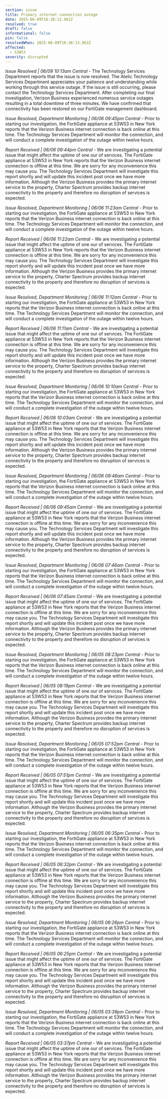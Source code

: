 ```yaml
---
section: issue
title: Primary internet connection outage
date: 2025-06-09T16:38:13.961Z
resolved: true
draft: false
informational: false
pin: false
resolvedWhen: 2025-06-09T16:38:13.963Z
affected:
  - 53W53
severity: disrupted
---
```

*Issue Resolved | 06/09 10:13am Central* - The Technology Services Department reports that the issue is now resolved. The Atelic Technology Services Department appreciates your patience and understanding while working through this service outage. If the issue is still occurring, please contact the Technology Services Department. After completing our final investigation, Verizon Business experienced numerous service outages resulting in a total downtime of three minutes. We have confirmed that connectivity has been restored on our FortiGate management dashboard.

*Issue Resolved, Department Monitoring | 06/06 09:45pm Central* - Prior to starting our investigation, the FortiGate appliance at 53W53 in New York reports that the Verizon Business internet connection is back online at this time. The Technology Services Department will monitor the connection, and will conduct a complete investigation of the outage within twelve hours.

*Report Received | 06/06 09:44pm Central* - We are investigating a potential issue that might affect the uptime of one our of services. The FortiGate appliance at 53W53 in New York reports that the Verizon Business internet connection is offline at this time. We are sorry for any inconvenience this may cause you. The Technology Services Department will investigate this report shortly and will update this incident post once we have more information. Although the Verizon Business provides the primary internet service to the property, Charter Spectrum provides backup internet connectivity to the property and therefore no disruption of services is expected.

*Issue Resolved, Department Monitoring | 06/06 11:23am Central* - Prior to starting our investigation, the FortiGate appliance at 53W53 in New York reports that the Verizon Business internet connection is back online at this time. The Technology Services Department will monitor the connection, and will conduct a complete investigation of the outage within twelve hours.

*Report Received | 06/06 11:22am Central* - We are investigating a potential issue that might affect the uptime of one our of services. The FortiGate appliance at 53W53 in New York reports that the Verizon Business internet connection is offline at this time. We are sorry for any inconvenience this may cause you. The Technology Services Department will investigate this report shortly and will update this incident post once we have more information. Although the Verizon Business provides the primary internet service to the property, Charter Spectrum provides backup internet connectivity to the property and therefore no disruption of services is expected.

*Issue Resolved, Department Monitoring | 06/06 11:12am Central* - Prior to starting our investigation, the FortiGate appliance at 53W53 in New York reports that the Verizon Business internet connection is back online at this time. The Technology Services Department will monitor the connection, and will conduct a complete investigation of the outage within twelve hours.

*Report Received | 06/06 11:11am Central* - We are investigating a potential issue that might affect the uptime of one our of services. The FortiGate appliance at 53W53 in New York reports that the Verizon Business internet connection is offline at this time. We are sorry for any inconvenience this may cause you. The Technology Services Department will investigate this report shortly and will update this incident post once we have more information. Although the Verizon Business provides the primary internet service to the property, Charter Spectrum provides backup internet connectivity to the property and therefore no disruption of services is expected.

*Issue Resolved, Department Monitoring | 06/06 10:10am Central* - Prior to starting our investigation, the FortiGate appliance at 53W53 in New York reports that the Verizon Business internet connection is back online at this time. The Technology Services Department will monitor the connection, and will conduct a complete investigation of the outage within twelve hours.

*Report Received | 06/06 10:03am Central* - We are investigating a potential issue that might affect the uptime of one our of services. The FortiGate appliance at 53W53 in New York reports that the Verizon Business internet connection is offline at this time. We are sorry for any inconvenience this may cause you. The Technology Services Department will investigate this report shortly and will update this incident post once we have more information. Although the Verizon Business provides the primary internet service to the property, Charter Spectrum provides backup internet connectivity to the property and therefore no disruption of services is expected.

*Issue Resolved, Department Monitoring | 06/06 09:46am Central* - Prior to starting our investigation, the FortiGate appliance at 53W53 in New York reports that the Verizon Business internet connection is back online at this time. The Technology Services Department will monitor the connection, and will conduct a complete investigation of the outage within twelve hours.

*Report Received | 06/06 09:45am Central* - We are investigating a potential issue that might affect the uptime of one our of services. The FortiGate appliance at 53W53 in New York reports that the Verizon Business internet connection is offline at this time. We are sorry for any inconvenience this may cause you. The Technology Services Department will investigate this report shortly and will update this incident post once we have more information. Although the Verizon Business provides the primary internet service to the property, Charter Spectrum provides backup internet connectivity to the property and therefore no disruption of services is expected.

*Issue Resolved, Department Monitoring | 06/06 07:46am Central* - Prior to starting our investigation, the FortiGate appliance at 53W53 in New York reports that the Verizon Business internet connection is back online at this time. The Technology Services Department will monitor the connection, and will conduct a complete investigation of the outage within twelve hours.

*Report Received | 06/06 07:45am Central* - We are investigating a potential issue that might affect the uptime of one our of services. The FortiGate appliance at 53W53 in New York reports that the Verizon Business internet connection is offline at this time. We are sorry for any inconvenience this may cause you. The Technology Services Department will investigate this report shortly and will update this incident post once we have more information. Although the Verizon Business provides the primary internet service to the property, Charter Spectrum provides backup internet connectivity to the property and therefore no disruption of services is expected.

*Issue Resolved, Department Monitoring | 06/05 08:23pm Central* - Prior to starting our investigation, the FortiGate appliance at 53W53 in New York reports that the Verizon Business internet connection is back online at this time. The Technology Services Department will monitor the connection, and will conduct a complete investigation of the outage within twelve hours.

*Report Received | 06/05 08:19pm Central* - We are investigating a potential issue that might affect the uptime of one our of services. The FortiGate appliance at 53W53 in New York reports that the Verizon Business internet connection is offline at this time. We are sorry for any inconvenience this may cause you. The Technology Services Department will investigate this report shortly and will update this incident post once we have more information. Although the Verizon Business provides the primary internet service to the property, Charter Spectrum provides backup internet connectivity to the property and therefore no disruption of services is expected.

*Issue Resolved, Department Monitoring | 06/05 07:52pm Central* - Prior to starting our investigation, the FortiGate appliance at 53W53 in New York reports that the Verizon Business internet connection is back online at this time. The Technology Services Department will monitor the connection, and will conduct a complete investigation of the outage within twelve hours.

*Report Received | 06/05 07:51pm Central* - We are investigating a potential issue that might affect the uptime of one our of services. The FortiGate appliance at 53W53 in New York reports that the Verizon Business internet connection is offline at this time. We are sorry for any inconvenience this may cause you. The Technology Services Department will investigate this report shortly and will update this incident post once we have more information. Although the Verizon Business provides the primary internet service to the property, Charter Spectrum provides backup internet connectivity to the property and therefore no disruption of services is expected.

*Issue Resolved, Department Monitoring | 06/05 06:35pm Central* - Prior to starting our investigation, the FortiGate appliance at 53W53 in New York reports that the Verizon Business internet connection is back online at this time. The Technology Services Department will monitor the connection, and will conduct a complete investigation of the outage within twelve hours.

*Report Received | 06/05 06:32pm Central* - We are investigating a potential issue that might affect the uptime of one our of services. The FortiGate appliance at 53W53 in New York reports that the Verizon Business internet connection is offline at this time. We are sorry for any inconvenience this may cause you. The Technology Services Department will investigate this report shortly and will update this incident post once we have more information. Although the Verizon Business provides the primary internet service to the property, Charter Spectrum provides backup internet connectivity to the property and therefore no disruption of services is expected.

*Issue Resolved, Department Monitoring | 06/05 06:26pm Central* - Prior to starting our investigation, the FortiGate appliance at 53W53 in New York reports that the Verizon Business internet connection is back online at this time. The Technology Services Department will monitor the connection, and will conduct a complete investigation of the outage within twelve hours.

*Report Received | 06/05 06:25pm Central* - We are investigating a potential issue that might affect the uptime of one our of services. The FortiGate appliance at 53W53 in New York reports that the Verizon Business internet connection is offline at this time. We are sorry for any inconvenience this may cause you. The Technology Services Department will investigate this report shortly and will update this incident post once we have more information. Although the Verizon Business provides the primary internet service to the property, Charter Spectrum provides backup internet connectivity to the property and therefore no disruption of services is expected.

*Issue Resolved, Department Monitoring | 06/05 03:39pm Central* - Prior to starting our investigation, the FortiGate appliance at 53W53 in New York reports that the Verizon Business internet connection is back online at this time. The Technology Services Department will monitor the connection, and will conduct a complete investigation of the outage within twelve hours.

*Report Received | 06/05 03:37pm Central* - We are investigating a potential issue that might affect the uptime of one our of services. The FortiGate appliance at 53W53 in New York reports that the Verizon Business internet connection is offline at this time. We are sorry for any inconvenience this may cause you. The Technology Services Department will investigate this report shortly and will update this incident post once we have more information. Although the Verizon Business provides the primary internet service to the property, Charter Spectrum provides backup internet connectivity to the property and therefore no disruption of services is expected.